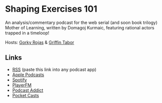 # Shaping Exercises 101

An analysis/commentary podcast for the web serial (and soon book trilogy) Mother of Learning, written by Domagoj Kurmaic, featuring rational actors trapped in a timeloop!

Hosts: [Gorky Rojas](https://github.com/GorkyR) & [Griffin Tabor](https://github.com/gftabor)

## Links

- [RSS](https://gorkyr.github.io/ShapingExercises101Podcast/shaping-exercises-101.rss) (paste this link into any podcast app)
- [Apple Podcasts](https://podcasts.apple.com/us/podcast/shaping-exercises-101/id1586390909)
- [Spotify](https://open.spotify.com/show/6YYGFtijStxsHMlBCZa0xq)
- [PlayerFM](https://player.fm/series/shaping-exercises-101)
- [Podcast Addict](https://podcastaddict.com/podcast/3596040)
- [Pocket Casts](https://pca.st/podcast/5d18ad70-e769-0139-6997-0acc26574db2)

